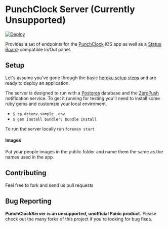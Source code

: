 PunchClock Server (Currently Unsupported)
=======

[![Deploy](https://www.herokucdn.com/deploy/button.png)](https://heroku.com/deploy)

Provides a set of endpoints for the [PunchClock](https://github.com/panicinc/PunchClock) iOS app as well as a [Status Board](https://panic.com/statusboard/)-compatible In/Out panel.

Setup
-----

Let's assume you've gone through the basic [heroku setup steps](https://devcenter.heroku.com/articles/quickstart) and are ready to deploy an application.

The server is designed to run with a [Postgres](https://devcenter.heroku.com/articles/heroku-postgresql) database and the [ZeroPush](https://devcenter.heroku.com/articles/zeropush) notification service. To get it running for testing you'll need to install some ruby gems and customzie your local enviroment.

- `$ cp dotenv.sample .env`
- `$ gem install bundler; bundle install`

To run the server locally run `foreman start`

#### Images
Put your people images in the public folder and name them the same as the names used in the app.


Contributing
------------

Feel free to fork and send us pull requests

Bug Reporting
-------------

**PunchClockServer is an unsupported, unofficial Panic product.** Please check out the many forks of this project if you're looking for bug fixes.

